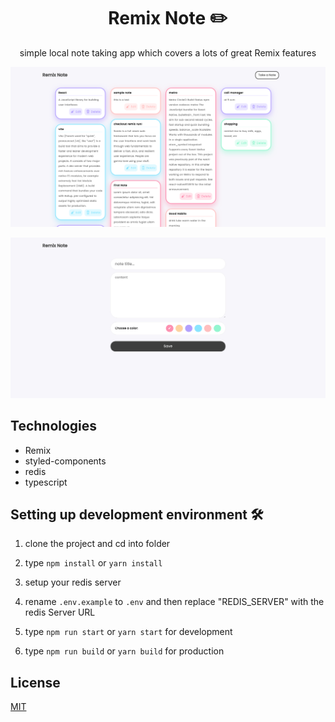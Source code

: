 <h1 align="center">Remix Note ✏️</h1>

<p align="center">simple local note taking app which covers a lots of great Remix features</p>

![App screenshot](./screenshots/home.png)

![App screenshot](./screenshots/note.png)

## Technologies

- Remix
- styled-components
- redis
- typescript

## Setting up development environment 🛠

1. clone the project and cd into folder

2. type `npm install` or `yarn install`

3. setup your redis server

4. rename `.env.example` to `.env` and then replace "REDIS_SERVER" with the redis Server URL

5. type `npm run start` or `yarn start` for development

6. type `npm run build` or `yarn build` for production

## License

[MIT](https://opensource.org/licenses/MIT)
